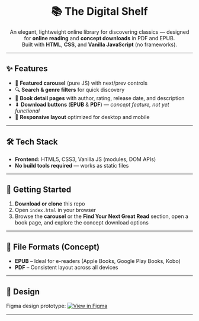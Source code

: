 <div align="center">

# 📚 **The Digital Shelf**  
An elegant, lightweight online library for discovering classics — designed for **online reading** and **concept downloads** in PDF and EPUB.  
Built with **HTML**, **CSS**, and **Vanilla JavaScript** (no frameworks).  

---

</div>

## ✨ Features  
- 🎠 **Featured carousel** (pure JS) with next/prev controls  
- 🔍 **Search & genre filters** for quick discovery  
- 📖 **Book detail pages** with author, rating, release date, and description  
- ⬇ **Download buttons** (**EPUB** & **PDF**) — *concept feature, not yet functional*  
- 📱 **Responsive layout** optimized for desktop and mobile  

---

## 🛠 Tech Stack  
- **Frontend:** HTML5, CSS3, Vanilla JS (modules, DOM APIs)  
- **No build tools required** — works as static files  

---

## 🚀 Getting Started  
1. **Download or clone** this repo  
2. Open `index.html` in your browser  
3. Browse the **carousel** or the **Find Your Next Great Read** section, open a book page, and explore the concept download options  

---

## 📂 File Formats (Concept)  
- **EPUB** – Ideal for e-readers (Apple Books, Google Play Books, Kobo)  
- **PDF** – Consistent layout across all devices  

---

## 🎨 Design  
Figma design prototype: [![View in Figma](https://img.shields.io/badge/View%20in%20Figma-%23F24E1E?style=for-the-badge&logo=figma&logoColor=white)](https://www.figma.com/design/r5QPmhs8h7Ka0JfBvWkhXW/The-Digital-Shelf?node-id=0-1&t=TqV5P09ipxMm5fNs-1)


---
